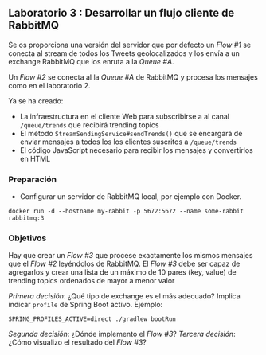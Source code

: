 ## Laboratorio 3 : Desarrollar un flujo cliente de RabbitMQ

Se os proporciona una versión del servidor que por defecto un _Flow #1_ 
se conecta al stream de todos los Tweets geolocalizados y los envía a un exchange RabbitMQ 
que los enruta a la _Queue #A_.

Un  _Flow #2_ se conecta al la _Queue #A_ de RabbitMQ y procesa los mensajes como en el 
laboratorio 2.


Ya se ha creado:
 * La infraestructura en el cliente Web para subscribirse a al canal `/queue/trends` que recibirá trending topics
 * El método `StreamSendingService#sendTrends()` que se encargará de enviar mensajes a todos los los clientes suscritos a `/queue/trends`
 * El código JavaScript necesario para recibir los mensajes y convertirlos en HTML


### Preparación

* Configurar un servidor de RabbitMQ local, por ejemplo con Docker.
```
docker run -d --hostname my-rabbit -p 5672:5672 --name some-rabbit rabbitmq:3
```


### Objetivos

Hay que crear un _Flow #3_ que procese exactamente los mismos mensajes que el _Flow #2_ leyéndolos de RabbitMQ. El _Flow #3_ debe ser capaz de agregarlos y crear una lista de un máximo de 10 pares (key, value) de trending topics ordenados de mayor a menor valor
  
_Primera decisión_: ¿Qué tipo de exchange es el más adecuado? Implica indicar `profile` de Spring Boot activo. Ejemplo:
```
SPRING_PROFILES_ACTIVE=direct ./gradlew bootRun
```
_Segunda decisión_: ¿Dónde implemento el _Flow #3_?
_Tercera decisión_: ¿Cómo visualizo el resultado del _Flow #3_?

